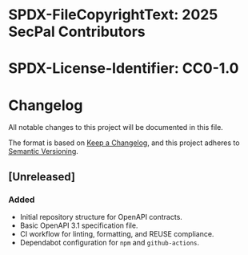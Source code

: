 # SPDX-FileCopyrightText: 2025 SecPal Contributors
# SPDX-License-Identifier: CC0-1.0

# Changelog

All notable changes to this project will be documented in this file.

The format is based on [Keep a Changelog](https://keepachangelog.com/en/1.1.0/),
and this project adheres to [Semantic Versioning](https://semver.org/spec/v2.0.0.html).

## [Unreleased]

### Added
- Initial repository structure for OpenAPI contracts.
- Basic OpenAPI 3.1 specification file.
- CI workflow for linting, formatting, and REUSE compliance.
- Dependabot configuration for `npm` and `github-actions`.
